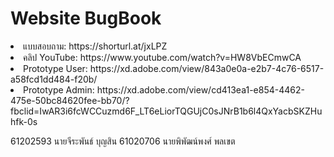 #  Website BugBook 
<li>แบบสอบถาม:  https://shorturl.at/jxLPZ </li>
<li>คลิป YouTube: https://www.youtube.com/watch?v=HW8VbECmwCA </li>
<li>Prototype User: https://xd.adobe.com/view/843a0e0a-e2b7-4c76-6517-a58fcd1dd484-f20b/ </li>
<li>Prototype Admin: https://xd.adobe.com/view/cd413ea1-e854-4462-475e-50bc84620fee-bb70/?fbclid=IwAR3i6fcWCCuzmd6F_LT6eLiorTQGUjC0sJNrB1b6l4QxYacbSKZHuhfk-0s</li>

61202593 นายจีระพันธ์ บุญสิน
61020706 นายพิพัฒน์พงศ์ พลเขต
